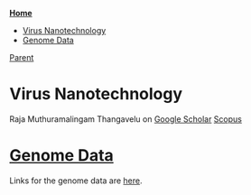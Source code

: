 <!-- START doctoc generated TOC please keep comment here to allow auto update -->
<!-- DON'T EDIT THIS SECTION, INSTEAD RE-RUN doctoc TO UPDATE -->
**[Home](#pages/blog/cv19/index)**

- [Virus Nanotechnology](#virus-nanotechnology)
- [Genome Data](#genome-data)

<!-- END doctoc generated TOC please keep comment here to allow auto update -->

[Parent](#pages/blog/cv19/index)

# Virus Nanotechnology

<div class="link-view" data-title="Papers And Articles"  data-events="nanotech"></div>

Raja Muthuramalingam Thangavelu on [Google Scholar](https://scholar.google.com/scholar?q=Raja+Muthuramalingam+Thangavelu+) [Scopus](https://www.scopus.com/authid/detail.uri?authorId=56979919300)

# [Genome Data](#pages/blog/cv19/genome-data)

Links for the genome data are [here](#pages/blog/cv19/genome-data).

